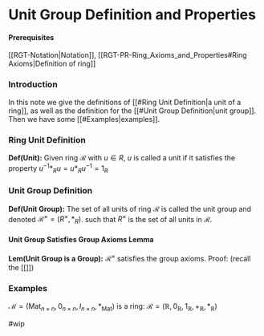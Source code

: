 # Unit Group Definition and Properties
#### Prerequisites
[[RGT-Notation|Notation]], [[RGT-PR-Ring_Axioms_and_Properties#Ring Axioms|Definition of ring]]
### Introduction
In this note we give the definitions of [[#Ring Unit Definition|a unit of a ring]], as well as the definition for the [[#Unit Group Definition|unit group]]. Then we have some [[#Examples|examples]].

### Ring Unit Definition
**Def(Unit):** Given ring $\mathcal R$ with $u \in R$, $u$ is called a unit if it satisfies the property $u^{-1}*_R u=u*_R u^{-1}= 1_R$ 

### Unit Group Definition
**Def(Unit Group):** The set of all units of ring $\mathcal R$ is called the unit group and denoted $\mathcal R^\times = (R^{\times}, *_R)$. such that $R^\times$ is the set of all units in $\mathcal R$.

#### Unit Group Satisfies Group Axioms Lemma
**Lem(Unit Group is a Group):** $\mathcal R^\times$ satisfies the group axioms.
	Proof: (recall the [[]])
		

### Examples
$\mathcal{M}=(\text{Mat}_{n\times n},0_{n\times n}, I_{n \times n}, *_\text{Mat})$ is a ring:
$\mathcal{R}=(\mathbb{R},0_{\mathbb{R}},1_{\mathbb{R}}, +_{\mathbb{R}},*_{\mathbb{R}})$



#wip
